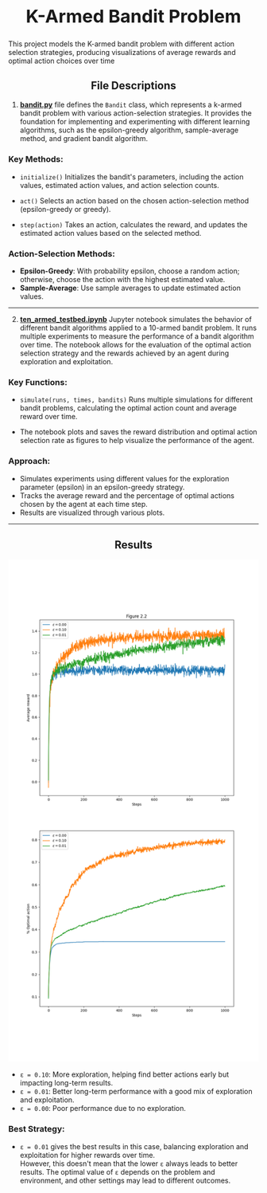 <h1 align="center" style="font-size: 36px;">K-Armed Bandit Problem </h1>
This project models the K-armed bandit problem with different action selection strategies, producing visualizations of average rewards and optimal action choices over time

<h2 align="center"><strong>File Descriptions</strong></h2>

1. [**bandit.py**](https://github.com/MariHovhannisyan/ReinforcementLearning/blob/master/ten-armed-testbed/src/bandit.py)  file defines the `Bandit` class, which represents a k-armed bandit problem with various action-selection strategies. It provides the foundation for implementing and experimenting with different learning algorithms, such as the epsilon-greedy algorithm, sample-average method, and gradient bandit algorithm.

### Key Methods:
- `initialize()`
  Initializes the bandit's parameters, including the action values, estimated action values, and action selection counts.

- `act()`
  Selects an action based on the chosen action-selection method (epsilon-greedy or greedy).

- `step(action)`
  Takes an action, calculates the reward, and updates the estimated action values based on the selected method.

### Action-Selection Methods:
- **Epsilon-Greedy**: With probability epsilon, choose a random action; otherwise, choose the action with the highest estimated value.
- **Sample-Average**: Use sample averages to update estimated action values.
---

2. [**ten_armed_testbed.ipynb**](https://github.com/MariHovhannisyan/ReinforcementLearning/blob/master/ten-armed-testbed/notebooks/ten_armed_testbed.ipynb) Jupyter notebook simulates the behavior of different bandit algorithms applied to a 10-armed bandit problem. It runs multiple experiments to measure the performance of a bandit algorithm over time. The notebook allows for the evaluation of the optimal action selection strategy and the rewards achieved by an agent during exploration and exploitation.

### Key Functions:
- `simulate(runs, times, bandits)`
  Runs multiple simulations for different bandit problems, calculating the optimal action count and average reward over time.

- The notebook plots and saves the reward distribution and optimal action selection rate as figures to help visualize the performance of the agent.

### Approach:
- Simulates experiments using different values for the exploration parameter (epsilon) in an epsilon-greedy strategy.
- Tracks the average reward and the percentage of optimal actions chosen by the agent at each time step.
- Results are visualized through various plots.

---
<h2 align="center"><strong>Results</strong></h2>

![Figure 2.2](https://raw.githubusercontent.com/MariHovhannisyan/ReinforcementLearning/master/ten-armed-testbed/generated_images/figure_2_2.png)


* `ε = 0.10`: More exploration, helping find better actions early but impacting long-term results.
* `ε = 0.01`: Better long-term performance with a good mix of exploration and exploitation.
* `ε = 0.00`: Poor performance due to no exploration.

### Best Strategy:

* `ε = 0.01` gives the best results in this case, balancing exploration and exploitation for higher rewards over time.  
However, this doesn't mean that the lower `ε` always leads to better results. The optimal value of `ε` depends on the problem and environment, and other settings may lead to different outcomes.

